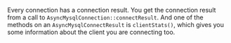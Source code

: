 Every connection has a connection result. You get the connection result from a call to `AsyncMysqlConnection::connectResult`. And one of the methods on an `AsyncMysqlConnectResult` is `clientStats()`, which gives you some information about the client you are connecting too.
